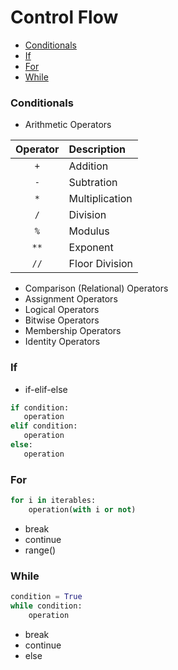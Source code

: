 # <a name="controlFlow"></a>Control Flow

* [Conditionals](#python-conditionals)
* [If](#python-if)
* [For](#python-for)
* [While](#python-while)

### <a name="python-conditionals"></a>Conditionals
* Arithmetic Operators

| Operator | Description              |
| :------: | :----------              |
| `+`      | Addition                 |
| `-`      | Subtration               |
| `*`      | Multiplication           |
| `/`      | Division                 |
| `%`      | Modulus                  |
| `**`     | Exponent                 |
| `//`     | Floor Division           |

* Comparison (Relational) Operators
* Assignment Operators
* Logical Operators
* Bitwise Operators
* Membership Operators
* Identity Operators
### <a name="python-if"></a>If
 * if-elif-else
 ```python
if condition:
    operation
elif condition:
    operation
else:
    operation
```
### <a name="python-for"></a>For
```python
for i in iterables:
    operation(with i or not)
```
* break
* continue
* range()

### <a name="python-while"></a>While
```python
condition = True
while condition:
    operation
```
* break
* continue
* else




